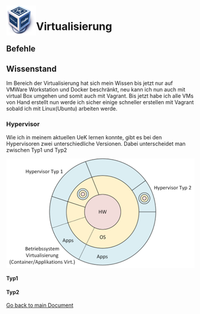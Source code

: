 <img align="left" width="80" height="80" src="./img/../../img/virt-logo.png" alt="Virtualisierung">

# Virtualisierung

## Befehle


## Wissenstand
Im Bereich der Virtualisierung hat sich mein Wissen bis jetzt nur auf VMWare Workstation und Docker beschränkt, neu kann ich nun auch mit virtual Box umgehen und somit auch mit Vagrant. Bis jetzt habe ich alle VMs von Hand erstellt nun werde ich sicher einige schneller erstellen mit Vagrant sobald ich mit Linux(Ubuntu) arbeiten werde.

### Hypervisor
Wie ich in meinem aktuellen UeK lernen konnte, gibt es bei den Hypervisoren zwei unterschiedliche Versionen. Dabei unterscheidet man zwischen Typ1 und Typ2

<img align="center" width="" height="" src="./img/../../img/hypervisor.png" alt="Hyper Visor">

#### Typ1


#### Typ2




[Go back to main Document](https://github.com/Daddey69/Modul_300/blob/master/README.md)
